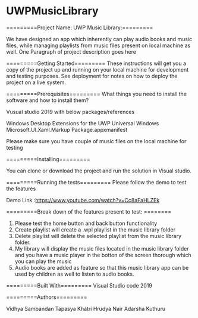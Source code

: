 # UWPMusicLibrary


=========Project Name: UWP Music Library:=========

We have designed an app which inherently can play audio books and music files, while managing playlists from music files present on local machine as well.
One Paragraph of project description goes here

=========Getting Started=========
These instructions will get you a copy of the project up and running on your local machine for development and testing purposes. See deployment for notes on how to deploy the project on a live system.

=========Prerequisites=========
What things you need to install the software and how to install them? 

Vusual studio 2019 with below packages/references

Windows Desktop Extensions for the UWP
Universal Windows
Microsoft.UI.Xaml.Markup
Package.appxmanifest

Please make sure you have couple of music files on the local machine for testing


=========Installing=========

You can clone or download the project and run the solution in Visual studio. 


=========Running the tests=========
Please follow the demo to test the features

Demo Link :https://www.youtube.com/watch?v=Cc8aFaHLZEk



=========Break down of the features present to test: ========

1. Please test the home button and back button functionality
2. Create playlist will create a .wpl playlist in the music library folder
3. Delete playlist will delete the selected playlist from the music library folder.
4. My library will display the music files located in the music library folder and you have a music player in the botton of the screen thorough which you can play the music
5. Audio books are added as feature so that this music library app can be used by children as well to listen to audio books. 


=========Built With=========
Visual Studio code 2019

=========Authors=========

Vidhya Sambandan
Tapasya Khatri 
Hrudya Nair
Adarsha Kuthuru
